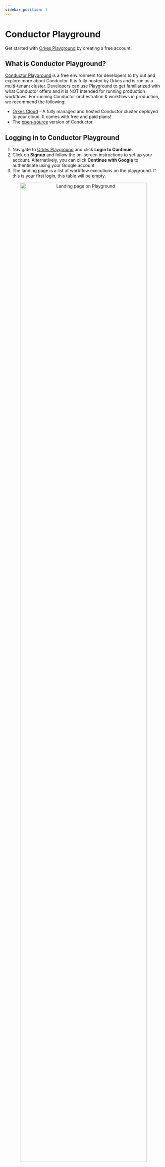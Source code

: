 ```yaml
---
sidebar_position: 1
---
```

# Conductor Playground

Get started with [Orkes Playground](https://play.orkes.io) by creating a free account.

## What is Conductor Playground?
[Conductor Playground](https://play.orkes.io) is a free environment for developers to try out and explore more about Conductor. It is fully hosted by Orkes and is run as a multi-tenant cluster. Developers can use Playground to get familiarized with what Conductor offers and it is NOT intended for running production workflows. For running Conductor orchestration & workflows in production, we recommend the following:

* [Orkes Cloud](https://orkes.io/cloud/) - A fully managed and hosted Conductor cluster deployed to your cloud. It comes with free and paid plans!
* The [open-source](https://github.com/Netflix/conductor) version of Conductor.

## Logging in to Conductor Playground

1. Navigate to [Orkes Playground](https://play.orkes.io/) and click **Login to Continue**. 
2. Click on **Signup** and follow the on-screen instructions to set up your account. Alternatively, you can click **Continue with Google** to authenticate using your Google account.
3. The landing page is a list of workflow executions on the playground. If this is your first login, this table will be empty.

<p align="center"><img src="/content/img/playground-landing-page.png" alt="Landing page on Playground" width="90%" height="auto" style={{paddingBottom: 40, paddingTop: 40}} /></p>

## Conductor Playground Components

Let’s look in detail at what each section of the playground defines. 

<p align="center"><img src="/content/img/left-menu-of-playground.png" alt="Left menu of Playground" width="90%" height="auto" style={{paddingBottom: 40, paddingTop: 40}} /></p>

The left navigation gives an insight into the major components of the Conductor.

| Component      | Sub-category | Description |
| ----------- | ----------- | ----------- |
| Workflows | Executions | Lists all the executed workflows in your Playground. <br/><br/> **Note**: The executions of all the [pre-installed workflows](https://orkes.io/content/docs/getting-started/playground/using-conductor-playground#preinstalled-workflows) appear here for all users. So ensure to refrain from adding private/sensitive data. |
|     | Definitions | List all the workflows available to your account. There are some pre-installed workflows for testing purposes. <br/> <br/> Use the *Define Workflow* button to create new workflow definitions. |
| Tasks | Queue Monitor | You can view the worker queue for the tasks. For already polled workers, you can view the details such as worker ID, last polled time, etc. Use the *Queue Depth* button to view the queue task list and size. The list is updated automatically every 30 seconds. You also have the provision to update the list manually. |
|   | Definitions | List all tasks available to your account. Use the *Define Task* button to create new task definitions. | 
| Scheduler | Executions | List the executions of all the scheduled workflows. | 
|   | Definitions | List all the scheduled workflows with their scheduled date and time, next run time, etc. Use the *Define Schedule* button to schedule a workflow to run at regular intervals. |
| Run Workflow | Run Workflow | Use this option to run a workflow to see the results. | 
| Access Control | Applications | Create applications that you can run from the Orkes Playground. Check our detailed documentation on [app creation](https://orkes.io/content/docs/getting-started/concepts/access-control-applications) and our tutorial on [creating Playground applications](https://orkes.io/content/docs/getting-started/playground/first-playground-application#application). |
| More | Webhooks | Webhook is used to connect other third-party systems with Conductor. |
|   | Secrets | List all the secrets stored by the user. Use the *Add Secret* button to keep a new token/key securely. |
|   | Event Handlers | Lists all events available to your account. Use the *Define Event* button to create new events. Test your events using the *Test Event* button. |

## Preinstalled Workflows

The Playground comes pre-installed with many workflows to get to the action right away with Conductor. These can be executed from within the UI.

> **Note:** Please note that the executions of these pre-installed workflows are shared across all Playground users, and as such, it is not recommended to use any input data or correlation id strings that you want to keep private.

### Sample Workflow Execution in Playground ​

In the **Workflow Definitions** section, you can see a **PopulationMinMax** workflow. Clicking on the workflow name will show the JSON definition and the visualization of the workflow.

<p align="center"><img src="/content/img/PopMinMax.png" alt="PopulationMaxMin Workflow" width="90%" height="auto" style={{paddingBottom: 40, paddingTop: 40}} /></p>


This workflow requires no input from the user. On execution, it will:

* Make an HTTP request to retrieve US state populations.
* Split into two parallel tasks:
  * Find the state with the highest population.
  * Find the state with the lowest population.
* Rejoin, combine the results and exit.

Test this workflow in real-time:
1. Click the **Run Workflow** button in the left navigation. Select **PopulationMinMax** from the dropdown *Workflow Name*, and click **Run Workflow**. 
<p align="center"><img src="/content/img/run-workflow-popminmax.png" alt="Running the PopMaxMin workflow" width="90%" height="auto" style={{paddingBottom: 40, paddingTop: 40}} /></p>
2. Click on the Workflow ID generated, and you'll see that the workflow has probably been completed. 
<p align="center"><img src="/content/img/popminmax-workflow-completed.png" alt="PopMaxMin workflow completed" width="90%" height="auto" style={{paddingBottom: 40, paddingTop: 40}} /></p>
3. Explore with the UI to investigate each task in the diagram, or hit Workflow Input/Output to see the result of the workflow.
<p align="center"><img src="/content/img/popminmax-json-io.png" alt="PopMaxMin JSON I/O" width="90%" height="auto" style={{paddingBottom: 40, paddingTop: 40}} /></p>

## Create New Workflow​
You can use Playground to create new workflows and execute them. These will be private and visible only to you. Follow our tutorial on how to [create your first workflow in the Playground](https://orkes.io/content/docs/getting-started/playground/first-playground-application).

# Give Us Feedback!
We would love to hear from you on how we can improve the Playground, this document and our products in general. Please use [this form](https://share.hsforms.com/1TmggEej4TbCm0sTWKFDahwcfl4g) to let us know.